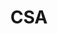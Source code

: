 ---
layout: schedule
title: CSA
units: "1,2,3,4,5,6,7,8,9"
search_exclude: true
course: csa
menu: nav/home.html
---